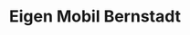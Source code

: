 ---
title: "Eigen Mobil Bernstadt"
url: /bernstadt-auf-dem-eigen/eigen-mobil-bernstadt/
shop: Fahrrad
---